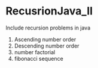# RecusrionJava_II
Include recursion problems in java

1. Ascending number order
2. Descending number order
3. number factorial
4. fibonacci sequence
